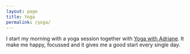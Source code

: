 ```yaml
---
layout: page
title: Yoga
permalink: /yoga/
---
```


I start my morning with a yoga session together with [Yoga with Adriane](https://yogawithadriene.com/). It make me happy, focussed and it gives me a good start every single day. 



